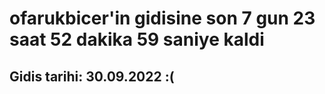 # ofarukbicer'in gidisine son 7 gun 23 saat 52 dakika 59 saniye kaldi

## Gidis tarihi: 30.09.2022 :(